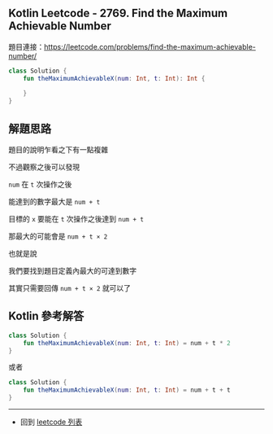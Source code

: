 ## Kotlin Leetcode - 2769. Find the Maximum Achievable Number

題目連接：<https://leetcode.com/problems/find-the-maximum-achievable-number/>

```kotlin
class Solution {
    fun theMaximumAchievableX(num: Int, t: Int): Int {
    
    }
}
```

## 解題思路

題目的說明乍看之下有一點複雜

不過觀察之後可以發現
 
`num` 在 `t` 次操作之後

能達到的數字最大是 `num + t`

目標的 `x` 要能在 `t` 次操作之後達到 `num + t`

那最大的可能會是 `num + t × 2`


也就是說

我們要找到題目定義內最大的可達到數字

其實只需要回傳 `num + t × 2` 就可以了

## Kotlin 參考解答

```kotlin
class Solution {
    fun theMaximumAchievableX(num: Int, t: Int) = num + t * 2 
}
```

或者

```kotlin
class Solution {
    fun theMaximumAchievableX(num: Int, t: Int) = num + t + t
}
```

------

- 回到 [leetcode 列表](index.md)
